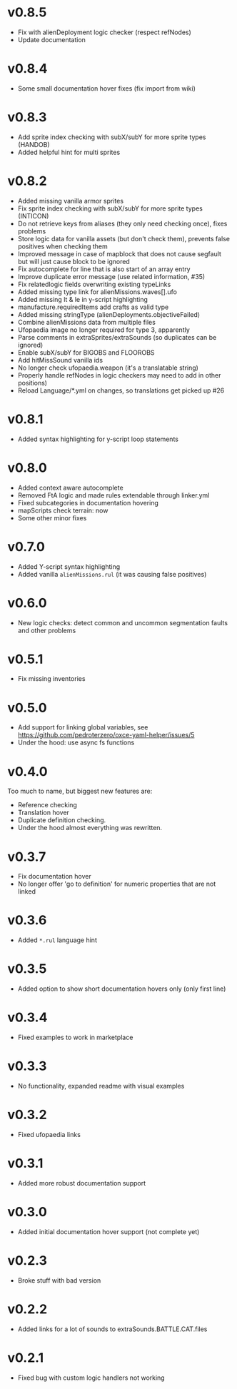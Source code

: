 # v0.8.5
- Fix with alienDeployment logic checker (respect refNodes)
- Update documentation

# v0.8.4
- Some small documentation hover fixes (fix import from wiki)

# v0.8.3
- Add sprite index checking with subX/subY for more sprite types (HANDOB)
- Added helpful hint for multi sprites

# v0.8.2
- Added missing vanilla armor sprites
- Fix sprite index checking with subX/subY for more sprite types (INTICON)
- Do not retrieve keys from aliases (they only need checking once), fixes problems
- Store logic data for vanilla assets (but don't check them), prevents false positives when checking them
- Improved message in case of mapblock that does not cause segfault but will just cause block to be ignored
- Fix autocomplete for line that is also start of an array entry
- Improve duplicate error message (use related information, #35)
- Fix relatedlogic fields overwriting existing typeLinks
- Added missing type link for alienMissions.waves[].ufo
- Added missing lt & le in y-script highlighting
- manufacture.requiredItems add crafts as valid type
- Added missing stringType (alienDeployments.objectiveFailed)
- Combine alienMissions data from multiple files
- Ufopaedia image no longer required for type 3, apparently
- Parse comments in extraSprites/extraSounds (so duplicates can be ignored)
- Enable subX/subY for BIGOBS and FLOOROBS
- Add hitMissSound vanilla ids
- No longer check ufopaedia.weapon (it's a translatable string)
- Properly handle refNodes in logic checkers may need to add in other positions)
- Reload Language/*.yml on changes, so translations get picked up #26

# v0.8.1
- Added syntax highlighting for y-script loop statements

# v0.8.0
- Added context aware autocomplete
- Removed FtA logic and made rules extendable through linker.yml
- Fixed subcategories in documentation hovering
- mapScripts check terrain: now
- Some other minor fixes

# v0.7.0
- Added Y-script syntax highlighting
- Added vanilla `alienMissions.rul` (it was causing false positives)

# v0.6.0
- New logic checks: detect common and uncommon segmentation faults and other problems

# v0.5.1
- Fix missing inventories

# v0.5.0
- Add support for linking global variables, see https://github.com/pedroterzero/oxce-yaml-helper/issues/5
- Under the hood: use async fs functions

# v0.4.0
Too much to name, but biggest new features are:
- Reference checking
- Translation hover
- Duplicate definition checking.
- Under the hood almost everything was rewritten.

# v0.3.7
- Fix documentation hover
- No longer offer 'go to definition' for numeric properties that are not linked

# v0.3.6
- Added `*.rul` language hint

# v0.3.5
- Added option to show short documentation hovers only (only first line)

# v0.3.4
- Fixed examples to work in marketplace

# v0.3.3
- No functionality, expanded readme with visual examples

# v0.3.2
- Fixed ufopaedia links

# v0.3.1
- Added more robust documentation support

# v0.3.0
- Added initial documentation hover support (not complete yet)

# v0.2.3
- Broke stuff with bad version

# v0.2.2
- Added links for a lot of sounds to extraSounds.BATTLE.CAT.files

# v0.2.1
- Fixed bug with custom logic handlers not working
